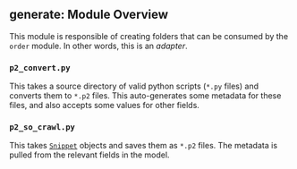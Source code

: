 generate: Module Overview
---
This module is responsible of creating folders that can be consumed by the `order` module. In other words, this is an _adapter_.

### `p2_convert.py`
This takes a source directory of valid python scripts (`*.py` files) and converts them to `*.p2` files. This auto-generates some metadata for these files, and also accepts some values for other fields.

### `p2_so_crawl.py`
This takes [`Snippet`](../so_crawl/snippet.py) objects and saves them as `*.p2` files. The metadata is pulled from the relevant fields in the model.
